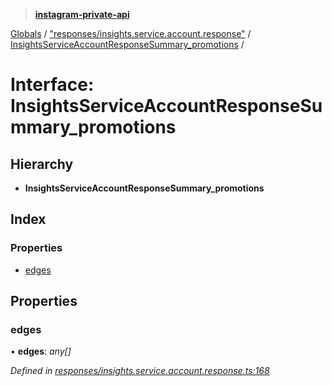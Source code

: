 > **[instagram-private-api](../README.md)**

[Globals](../README.md) / ["responses/insights.service.account.response"](../modules/_responses_insights_service_account_response_.md) / [InsightsServiceAccountResponseSummary_promotions](_responses_insights_service_account_response_.insightsserviceaccountresponsesummary_promotions.md) /

# Interface: InsightsServiceAccountResponseSummary_promotions

## Hierarchy

* **InsightsServiceAccountResponseSummary_promotions**

## Index

### Properties

* [edges](_responses_insights_service_account_response_.insightsserviceaccountresponsesummary_promotions.md#edges)

## Properties

###  edges

• **edges**: *any[]*

*Defined in [responses/insights.service.account.response.ts:168](https://github.com/dilame/instagram-private-api/blob/e9c516c/src/responses/insights.service.account.response.ts#L168)*